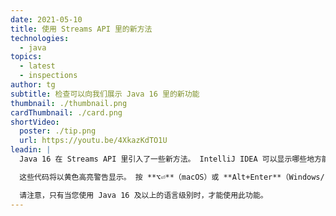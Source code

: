 ```yaml
---
date: 2021-05-10
title: 使用 Streams API 里的新方法
technologies:
  - java
topics:
  - latest
  - inspections
author: tg
subtitle: 检查可以向我们展示 Java 16 里的新功能
thumbnail: ./thumbnail.png
cardThumbnail: ./card.png
shortVideo:
  poster: ./tip.png
  url: https://youtu.be/4XkazKdTO1U
leadin: |
  Java 16 在 Streams API 里引入了一些新方法。 IntelliJ IDEA 可以显示哪些地方能使用新方法，并且可以自动转换代码以使用这些新方法。

  这些代码将以黄色高亮警告显示。 按 **⌥⏎**（macOS）或 **Alt+Enter**（Windows/Linux），选择 ”Replace collect(toUnmodifiableList()) with toList()“（将 collect(toUnmodifiableList()) 替换为 toList()）。

  请注意，只有当您使用 Java 16 及以上的语言级别时，才能使用此功能。
---
```



